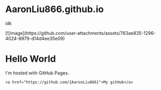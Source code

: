 # AaronLiu866.github.io
idk
<!DOCTYPE html>
<html>
[![image](https://github.com/user-attachments/assets/763ae835-1296-4024-8979-d14d4ee35e09)

<body>
<h1>Hello World</h1>
<p>I'm hosted with GitHub Pages.</p>
<div>

    <a href="https://github.com/{AaronLiu866}">My gitHub</a>

</div>
</body>
</html>

